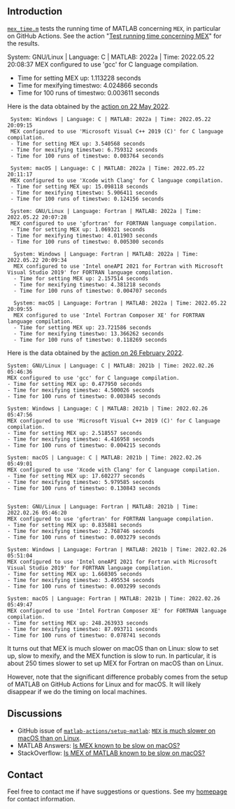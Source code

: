 ## Introduction

[`mex_time.m`](https://github.com/equipez/test_matlab/blob/master/mex_time/mex_time.m) tests the
running time of MATLAB concerning `MEX`, in particular on GitHub Actions. See the action
"[Test running time concerning MEX](https://github.com/equipez/test_matlab/actions/workflows/mex_time.yml)" for the results.

 System: GNU/Linux | Language: C | MATLAB: 2022a | Time: 2022.05.22 20:08:37
 MEX configured to use 'gcc' for C language compilation.
 - Time for setting MEX up: 1.113228 seconds
 - Time for mexifying timestwo: 4.024866 seconds
 - Time for 100 runs of timestwo: 0.003611 seconds


Here is the data obtained by the [action on 22 May 2022](https://github.com/equipez/test_matlab/actions/runs/2367591066).
```
 System: Windows | Language: C | MATLAB: 2022a | Time: 2022.05.22 20:09:15
 MEX configured to use 'Microsoft Visual C++ 2019 (C)' for C language compilation.
 - Time for setting MEX up: 3.540568 seconds
 - Time for mexifying timestwo: 6.759312 seconds
 - Time for 100 runs of timestwo: 0.003764 seconds

 System: macOS | Language: C | MATLAB: 2022a | Time: 2022.05.22 20:11:17
 MEX configured to use 'Xcode with Clang' for C language compilation.
 - Time for setting MEX up: 15.098118 seconds
 - Time for mexifying timestwo: 5.906411 seconds
 - Time for 100 runs of timestwo: 0.124156 seconds
 
 System: GNU/Linux | Language: Fortran | MATLAB: 2022a | Time: 2022.05.22 20:07:28
 MEX configured to use 'gfortran' for FORTRAN language compilation.
 - Time for setting MEX up: 1.069321 seconds
 - Time for mexifying timestwo: 4.011903 seconds
 - Time for 100 runs of timestwo: 0.005300 seconds

  System: Windows | Language: Fortran | MATLAB: 2022a | Time: 2022.05.22 20:09:34
  MEX configured to use 'Intel oneAPI 2021 for Fortran with Microsoft Visual Studio 2019' for FORTRAN language compilation.
  - Time for setting MEX up: 2.157514 seconds
  - Time for mexifying timestwo: 4.381218 seconds
  - Time for 100 runs of timestwo: 0.004707 seconds
  
  System: macOS | Language: Fortran | MATLAB: 2022a | Time: 2022.05.22 20:09:55
  MEX configured to use 'Intel Fortran Composer XE' for FORTRAN language compilation.
  - Time for setting MEX up: 23.721586 seconds
  - Time for mexifying timestwo: 13.366262 seconds
  - Time for 100 runs of timestwo: 0.118269 seconds
  ```
  

Here is the data obtained by the [action on 26 February 2022](https://github.com/equipez/test_matlab/actions/runs/1902217520).
```
System: GNU/Linux | Language: C | MATLAB: 2021b | Time: 2022.02.26 05:46:36
MEX configured to use 'gcc' for C language compilation.
- Time for setting MEX up: 0.477950 seconds
- Time for mexifying timestwo: 4.500026 seconds
- Time for 100 runs of timestwo: 0.003845 seconds

System: Windows | Language: C | MATLAB: 2021b | Time: 2022.02.26 05:47:56
MEX configured to use 'Microsoft Visual C++ 2019 (C)' for C language compilation.
- Time for setting MEX up: 2.518557 seconds
- Time for mexifying timestwo: 4.416958 seconds
- Time for 100 runs of timestwo: 0.004215 seconds

System: macOS | Language: C | MATLAB: 2021b | Time: 2022.02.26 05:49:01
MEX configured to use 'Xcode with Clang' for C language compilation.
- Time for setting MEX up: 17.602277 seconds
- Time for mexifying timestwo: 5.979585 seconds
- Time for 100 runs of timestwo: 0.130843 seconds


System: GNU/Linux | Language: Fortran | MATLAB: 2021b | Time: 2022.02.26 05:46:20
MEX configured to use 'gfortran' for FORTRAN language compilation.
- Time for setting MEX up: 0.835881 seconds
- Time for mexifying timestwo: 2.768746 seconds
- Time for 100 runs of timestwo: 0.003279 seconds

System: Windows | Language: Fortran | MATLAB: 2021b | Time: 2022.02.26 05:51:04
MEX configured to use 'Intel oneAPI 2021 for Fortran with Microsoft Visual Studio 2019' for FORTRAN language compilation.
- Time for setting MEX up: 1.660305 seconds
- Time for mexifying timestwo: 3.495534 seconds
- Time for 100 runs of timestwo: 0.003299 seconds

System: macOS | Language: Fortran | MATLAB: 2021b | Time: 2022.02.26 05:49:47
MEX configured to use 'Intel Fortran Composer XE' for FORTRAN language compilation.
- Time for setting MEX up: 248.263933 seconds
- Time for mexifying timestwo: 87.093711 seconds
- Time for 100 runs of timestwo: 0.078741 seconds
```

It turns out that MEX is much slower on macOS than on Linux: slow to set up, slow to mexify,
and the MEX function is slow to run. In particular, it is about 250 times slower to set up MEX for Fortran on macOS than on Linux.

However, note that the significant difference probably comes from the setup of MATLAB on GitHub Actions for Linux and for macOS.
It will likely disappear if we do the timing on local machines.

## Discussions
- GitHub issue of [`matlab-actions/setup-matlab`](https://github.com/matlab-actions/setup-matlab): [`MEX` is much slower on macOS than on Linux](https://github.com/matlab-actions/setup-matlab/issues/30).
- MATLAB Answers: [Is MEX known to be slow on macOS?
](https://www.mathworks.com/matlabcentral/answers/1658820-is-mex-known-to-be-slow-on-macos)
- StackOverflow: [Is MEX of MATLAB known to be slow on macOS?](https://stackoverflow.com/questions/71274732/is-mex-of-matlab-known-to-be-slow-on-macos)

## Contact

Feel free to contact me if have suggestions or questions.
See my [homepage](https://www.zhangzk.net) for contact information.
